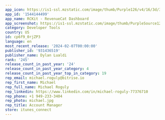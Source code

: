 ```yaml
---
app_icon: https://is1-ssl.mzstatic.com/image/thumb/Purple126/v4/16/3d/33/163d33ad-8ac1-74b1-1f2a-0b2c8e59c136/AppIcon-0-1x_U007epad-0-0-85-220-0.png/1024x1024bb.png
app_id: '1544144499'
app_name: RCKit - RevenueCat Dashboard
app_screenshot: https://is1-ssl.mzstatic.com/image/thumb/PurpleSource122/v4/7d/99/9e/7d999ecb-9209-5bfb-94d2-90625dd96961/f5a4f371-6dc1-4a15-a6d3-0c1af58f77a8_1.png/1284x2778bb.png
category: Developer Tools
country: US
id: cp6f9_0rjZP3
language: en
most_recent_release: '2024-02-07T00:00:00'
publisher_id: '931436519'
publisher_name: Dylan Lualdi
rank: '245'
release_count_in_past_year: '24'
release_count_in_past_year_category: 4
release_count_in_past_year_top_in_category: 19
rep_email: michael.roguly@bitrise.io
rep_first_name: Michael
rep_full_name: Michael Roguly
rep_linkedin: https://www.linkedin.com/in/michael-roguly-77376710
rep_phone: +1 949-233-3404
rep_photo: michael.jpg
rep_title: Account Manager
store: itunes_connect
---
```

